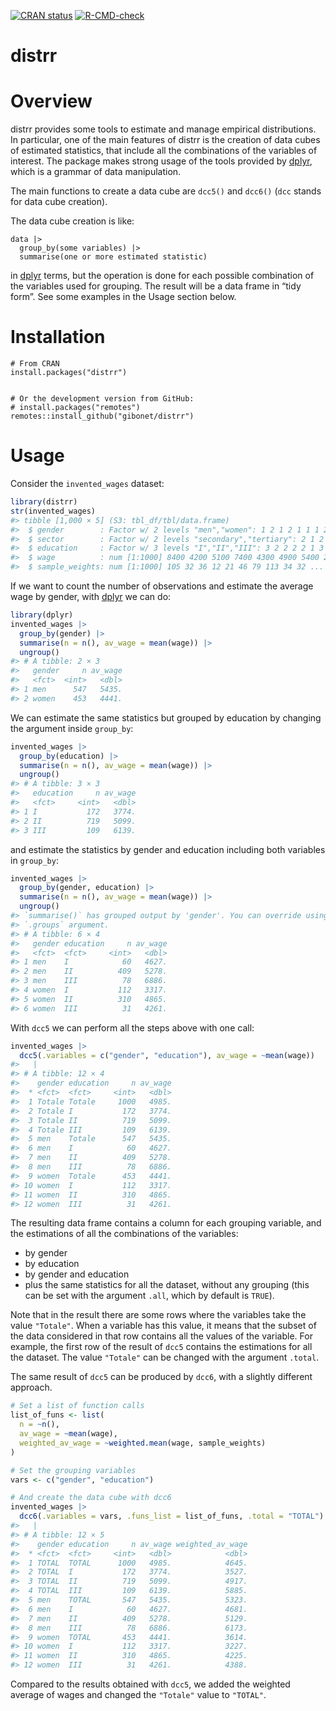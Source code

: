 
<!-- README.md is generated from README.Rmd. Please edit that file -->
<!-- badges: start -->

[![CRAN
status](http://www.r-pkg.org/badges/version/distrr)](https://cran.r-project.org/package=distrr)
[![R-CMD-check](https://github.com/gibonet/distrr/actions/workflows/R-CMD-check.yaml/badge.svg)](https://github.com/gibonet/distrr/actions/workflows/R-CMD-check.yaml)
<!-- badges: end -->

# distrr

# Overview

distrr provides some tools to estimate and manage empirical
distributions. In particular, one of the main features of distrr is the
creation of data cubes of estimated statistics, that include all the
combinations of the variables of interest. The package makes strong
usage of the tools provided by
[dplyr](https://cran.r-project.org/package=dplyr), which is a grammar of
data manipulation.

The main functions to create a data cube are `dcc5()` and `dcc6()`
(`dcc` stands for data cube creation).

The data cube creation is like:

    data |>
      group_by(some variables) |>
      summarise(one or more estimated statistic)

in [dplyr](https://cran.r-project.org/package=dplyr) terms, but the
operation is done for each possible combination of the variables used
for grouping. The result will be a data frame in “tidy form”. See some
examples in the Usage section below.

# Installation

    # From CRAN
    install.packages("distrr")


    # Or the development version from GitHub:
    # install.packages("remotes")
    remotes::install_github("gibonet/distrr")

# Usage

Consider the `invented_wages` dataset:

``` r
library(distrr)
str(invented_wages)
#> tibble [1,000 × 5] (S3: tbl_df/tbl/data.frame)
#>  $ gender        : Factor w/ 2 levels "men","women": 1 2 1 2 1 1 1 2 2 2 ...
#>  $ sector        : Factor w/ 2 levels "secondary","tertiary": 2 1 2 2 1 1 2 1 2 1 ...
#>  $ education     : Factor w/ 3 levels "I","II","III": 3 2 2 2 2 1 3 1 2 2 ...
#>  $ wage          : num [1:1000] 8400 4200 5100 7400 4300 4900 5400 2900 4500 3000 ...
#>  $ sample_weights: num [1:1000] 105 32 36 12 21 46 79 113 34 32 ...
```

If we want to count the number of observations and estimate the average
wage by gender, with [dplyr](https://cran.r-project.org/package=dplyr)
we can do:

``` r
library(dplyr)
invented_wages |>
  group_by(gender) |>
  summarise(n = n(), av_wage = mean(wage)) |>
  ungroup()
#> # A tibble: 2 × 3
#>   gender     n av_wage
#>   <fct>  <int>   <dbl>
#> 1 men      547   5435.
#> 2 women    453   4441.
```

We can estimate the same statistics but grouped by education by changing
the argument inside `group_by`:

``` r
invented_wages |>
  group_by(education) |>
  summarise(n = n(), av_wage = mean(wage)) |>
  ungroup()
#> # A tibble: 3 × 3
#>   education     n av_wage
#>   <fct>     <int>   <dbl>
#> 1 I           172   3774.
#> 2 II          719   5099.
#> 3 III         109   6139.
```

and estimate the statistics by gender and education including both
variables in `group_by`:

``` r
invented_wages |>
  group_by(gender, education) |>
  summarise(n = n(), av_wage = mean(wage)) |>
  ungroup()
#> `summarise()` has grouped output by 'gender'. You can override using the
#> `.groups` argument.
#> # A tibble: 6 × 4
#>   gender education     n av_wage
#>   <fct>  <fct>     <int>   <dbl>
#> 1 men    I            60   4627.
#> 2 men    II          409   5278.
#> 3 men    III          78   6886.
#> 4 women  I           112   3317.
#> 5 women  II          310   4865.
#> 6 women  III          31   4261.
```

With `dcc5` we can perform all the steps above with one call:

``` r
invented_wages |> 
  dcc5(.variables = c("gender", "education"), av_wage = ~mean(wage))
#>   |                                                                              |                                                                      |   0%  |                                                                              |===================================                                   |  50%  |                                                                              |======================================================================| 100%
#> # A tibble: 12 × 4
#>    gender education     n av_wage
#>  * <fct>  <fct>     <int>   <dbl>
#>  1 Totale Totale     1000   4985.
#>  2 Totale I           172   3774.
#>  3 Totale II          719   5099.
#>  4 Totale III         109   6139.
#>  5 men    Totale      547   5435.
#>  6 men    I            60   4627.
#>  7 men    II          409   5278.
#>  8 men    III          78   6886.
#>  9 women  Totale      453   4441.
#> 10 women  I           112   3317.
#> 11 women  II          310   4865.
#> 12 women  III          31   4261.
```

The resulting data frame contains a column for each grouping variable,
and the estimations of all the combinations of the variables:

- by gender
- by education
- by gender and education
- plus the same statistics for all the dataset, without any grouping
  (this can be set with the argument `.all`, which by default is
  `TRUE`).

Note that in the result there are some rows where the variables take the
value `"Totale"`. When a variable has this value, it means that the
subset of the data considered in that row contains all the values of the
variable. For example, the first row of the result of `dcc5` contains
the estimations for all the dataset. The value `"Totale"` can be changed
with the argument `.total`.

The same result of `dcc5` can be produced by `dcc6`, with a slightly
different approach.

``` r
# Set a list of function calls
list_of_funs <- list(
  n = ~n(),
  av_wage = ~mean(wage),
  weighted_av_wage = ~weighted.mean(wage, sample_weights)
)

# Set the grouping variables
vars <- c("gender", "education")

# And create the data cube with dcc6
invented_wages |> 
  dcc6(.variables = vars, .funs_list = list_of_funs, .total = "TOTAL")
#>   |                                                                              |                                                                      |   0%  |                                                                              |===================================                                   |  50%  |                                                                              |======================================================================| 100%
#> # A tibble: 12 × 5
#>    gender education     n av_wage weighted_av_wage
#>  * <fct>  <fct>     <int>   <dbl>            <dbl>
#>  1 TOTAL  TOTAL      1000   4985.            4645.
#>  2 TOTAL  I           172   3774.            3527.
#>  3 TOTAL  II          719   5099.            4917.
#>  4 TOTAL  III         109   6139.            5885.
#>  5 men    TOTAL       547   5435.            5323.
#>  6 men    I            60   4627.            4681.
#>  7 men    II          409   5278.            5129.
#>  8 men    III          78   6886.            6173.
#>  9 women  TOTAL       453   4441.            3614.
#> 10 women  I           112   3317.            3227.
#> 11 women  II          310   4865.            4225.
#> 12 women  III          31   4261.            4388.
```

Compared to the results obtained with `dcc5`, we added the weighted
average of wages and changed the `"Totale"` value to `"TOTAL"`.
